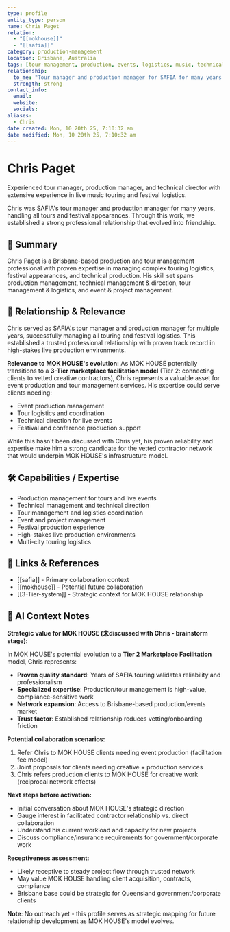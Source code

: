 ```yaml
---
type: profile
entity_type: person
name: Chris Paget
relation:
  - "[[mokhouse]]"
  - "[[safia]]"
category: production-management
location: Brisbane, Australia
tags: [tour-management, production, events, logistics, music, technical-director]
relationship:
  to_me: "Tour manager and production manager for SAFIA for many years. Established strong professional friendship through extensive touring and festival work."
  strength: strong
contact_info:
  email:
  website:
  socials:
aliases:
  - Chris
date created: Mon, 10 20th 25, 7:10:32 am
date modified: Mon, 10 20th 25, 7:10:32 am
---
```


# Chris Paget

Experienced tour manager, production manager, and technical director with extensive experience in live music touring and festival logistics.

Chris was SAFIA's tour manager and production manager for many years, handling all tours and festival appearances. Through this work, we established a strong professional relationship that evolved into friendship.

## 🧠 Summary
Chris Paget is a Brisbane-based production and tour management professional with proven expertise in managing complex touring logistics, festival appearances, and technical production. His skill set spans production management, technical management & direction, tour management & logistics, and event & project management.

## 🧭 Relationship & Relevance
Chris served as SAFIA's tour manager and production manager for multiple years, successfully managing all touring and festival logistics. This established a trusted professional relationship with proven track record in high-stakes live production environments.

**Relevance to MOK HOUSE's evolution:**
As MOK HOUSE potentially transitions to a **3-Tier marketplace facilitation model** (Tier 2: connecting clients to vetted creative contractors), Chris represents a valuable asset for event production and tour management services. His expertise could serve clients needing:
- Event production management
- Tour logistics and coordination
- Technical direction for live events
- Festival and conference production support

While this hasn't been discussed with Chris yet, his proven reliability and expertise make him a strong candidate for the vetted contractor network that would underpin MOK HOUSE's infrastructure model.

## 🛠️ Capabilities / Expertise
- Production management for tours and live events
- Technical management and technical direction
- Tour management and logistics coordination
- Event and project management
- Festival production experience
- High-stakes live production environments
- Multi-city touring logistics

## 🔗 Links & References
- [[safia]] - Primary collaboration context
- [[mokhouse]] - Potential future collaboration
- [[3-Tier-system]] - Strategic context for MOK HOUSE relationship

## 🧠 AI Context Notes
**Strategic value for MOK HOUSE (未discussed with Chris - brainstorm stage):**

In MOK HOUSE's potential evolution to a **Tier 2 Marketplace Facilitation** model, Chris represents:
- **Proven quality standard**: Years of SAFIA touring validates reliability and professionalism
- **Specialized expertise**: Production/tour management is high-value, compliance-sensitive work
- **Network expansion**: Access to Brisbane-based production/events market
- **Trust factor**: Established relationship reduces vetting/onboarding friction

**Potential collaboration scenarios:**
1. Refer Chris to MOK HOUSE clients needing event production (facilitation fee model)
2. Joint proposals for clients needing creative + production services
3. Chris refers production clients to MOK HOUSE for creative work (reciprocal network effects)

**Next steps before activation:**
- Initial conversation about MOK HOUSE's strategic direction
- Gauge interest in facilitated contractor relationship vs. direct collaboration
- Understand his current workload and capacity for new projects
- Discuss compliance/insurance requirements for government/corporate work

**Receptiveness assessment:**
- Likely receptive to steady project flow through trusted network
- May value MOK HOUSE handling client acquisition, contracts, compliance
- Brisbane base could be strategic for Queensland government/corporate clients

**Note**: No outreach yet - this profile serves as strategic mapping for future relationship development as MOK HOUSE's model evolves.
